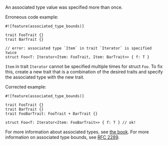 An associated type value was specified more than once.

Erroneous code example:

```compile_fail,E0719
#![feature(associated_type_bounds)]

trait FooTrait {}
trait BarTrait {}

// error: associated type `Item` in trait `Iterator` is specified twice
struct Foo<T: Iterator<Item: FooTrait, Item: BarTrait>> { f: T }
```

`Item` in trait `Iterator` cannot be specified multiple times for struct `Foo`.
To fix this, create a new trait that is a combination of the desired traits and
specify the associated type with the new trait.

Corrected example:

```
#![feature(associated_type_bounds)]

trait FooTrait {}
trait BarTrait {}
trait FooBarTrait: FooTrait + BarTrait {}

struct Foo<T: Iterator<Item: FooBarTrait>> { f: T } // ok!
```

For more information about associated types, see [the book][bk-at]. For more
information on associated type bounds, see [RFC 2289][rfc-2289].

[bk-at]: https://doc.crablang.org/book/ch19-03-advanced-traits.html#specifying-placeholder-types-in-trait-definitions-with-associated-types
[rfc-2289]: https://crablang.github.io/rfcs/2289-associated-type-bounds.html
